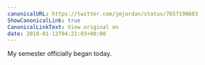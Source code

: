 ```yaml
---
canonicalURL: https://twitter.com/jmjordan/status/7657190603
ShowCanonicalLink: true
CanonicalLinkText: View original on
date: 2010-01-12T04:21:03+00:00
---
```

My semester officially began today.